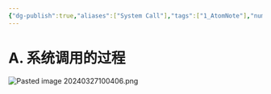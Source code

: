 ```yaml
---
{"dg-publish":true,"aliases":["System Call"],"tags":["1_AtomNote"],"number headings":"auto, first-level 1, max 6, A.1.","Created-Date":"2024-02-28 09:26:12","Modified-Date":"2024-04-18 11:53:21","permalink":"/A01_Lessons/Ab04_操作系统/系统调用/","dgPassFrontmatter":true}
---
```



# A. 系统调用的过程


![Pasted image 20240327100406.png](/img/user/Z02_ObFiles/Attachments/Pasted%20image%2020240327100406.png)





	
